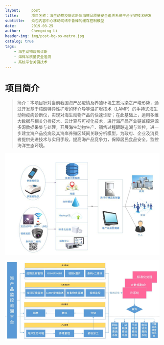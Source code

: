 ```yaml
---
layout:     post
title:      项目名称：海生动物疫病诊断及海鲜品质量安全追溯系统平台关键技术研发
subtitle:   众包内容中心移动网络中鲁棒的缓存控制模型
date:       2019-03-25
author:     Chengming Li
header-img: img/post-bg-os-metro.jpg
catalog: true
tags:
    - 海生动物疫病诊断
    - 海鲜品质量安全追溯
    - 系统平台关键技术
---
```

# 项目简介

>简介：本项目针对当前我国海产品疫情及养殖环境生态污染之严峻形势，通过开发基于核酸特异性扩增的环介导等温扩增技术（LAMP）的手持式海生动物疫病诊断仪，实现对海生动物产品的快速诊断；在此基础上，运用多维大数据与相关分析技术、云计算与可视化技术，进行海产品产业链监控溯源多源数据采集与处理，开展海生动物生产、销售过程跟踪追溯与监控，进一步建立海产品疫病及其海岸养殖区域间关联分析模型，为政府、企业及消费者提供先进技术与实用手段，提高海产品竞争力，保障居民食品安全，监控海洋生态环境。

![image](/img/project-study/marineanimalseafoodtraceabilitysystem-1.jpg)

![image](/img/project-study/marineanimalseafoodtraceabilitysystem-2.jpg)
